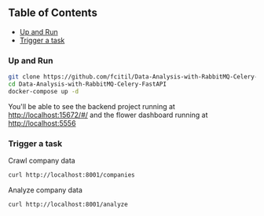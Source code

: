 ## Table of Contents

- [Up and Run](#up-and-run)
- [Trigger a task](#trigger-a-task)

### Up and Run

```sh
git clone https://github.com/fcitil/Data-Analysis-with-RabbitMQ-Celery-FastAPI.git
cd Data-Analysis-with-RabbitMQ-Celery-FastAPI
docker-compose up -d
```

You'll be able to see the backend project running at [http://localhost:15672/#/](http://localhost:15672) and the flower dashboard running at [http://localhost:5556](http://localhost:5556)

### Trigger a task

Crawl company data

```sh
curl http://localhost:8001/companies
```

Analyze company data
```sh
curl http://localhost:8001/analyze
```

